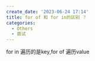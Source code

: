 ```yaml
---
create_date: '2023-06-24 17:14'
title: for of 和 for in的区别 ？
categories:
  - Others
  - 面试
---
```


for in 遍历的是key,for of 遍历value